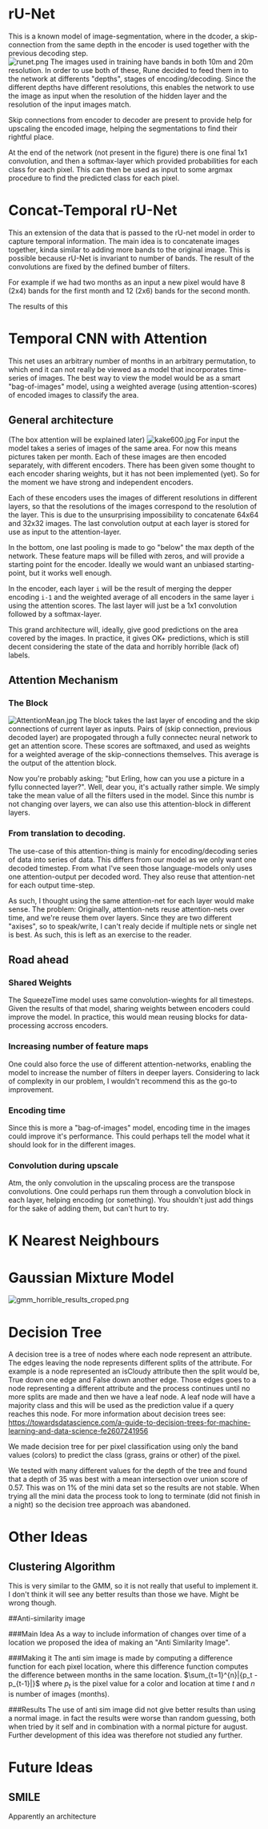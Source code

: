 # rU-Net

This is a known model of image-segmentation, where in the dcoder, a skip-connection from the same depth in the encoder is used together with the previous decoding step.  
![runet.png](./model.png)
The images used in training have bands in both 10m and 20m resolution. In order to use both of these, Rune decided to feed them in to the network at differents "depths", stages of encoding/decoding. Since the different depths have different resolutions, this enables the network to use the image as input when the resolution of the hidden layer and the resolution of the input images match.

Skip connections from encoder to decoder are present to provide help for upscaling the encoded image, helping the segmentations to find their rightful place.

At the end of the network (not present in the figure) there is one final 1x1 convolution, and then a softmax-layer which provided probabilities for each class for each pixel. This can then be used as input to some argmax procedure to find the predicted class for each pixel.

# Concat-Temporal rU-Net

This an extension of the data that is passed to the rU-net model in order to capture temporal information. The main idea is to concatenate images together, kinda similar to adding more bands to the original image. This is possible because rU-Net is invariant to number of bands. The result of the convolutions are fixed by the defined bumber of filters.

For example if we had two months as an input a new pixel would have 8 (2x4) bands for the first month and 12 (2x6) bands for the second month.

The results of this

# Temporal CNN with Attention

This net uses an arbitrary number of months in an arbitrary permutation, to which end it can not really be viewed as a model that incorporates time-series of images. The best way to view the model would be as a smart "bag-of-images" model, using a weighted average (using attention-scores) of encoded images to classify the area.

## General architecture

(The box attention will be explained later)
![kake600.jpg](/.attachments/kake600-0c53e620-6a41-4e08-b5ba-ba196f3062f3.jpg)
For input the model takes a series of images of the same area. For now this means pictures taken per month. Each of these images are then encoded separately, with different encoders. There has been given some thought to each encoder sharing weights, but it has not been implemented (yet). So for the moment we have strong and independent encoders.

Each of these encoders uses the images of different resolutions in different layers, so that the resolutions of the images correspond to the resolution of the layer. This is due to the unsurprising impossibility to concatenate 64x64 and 32x32 images. The last convolution output at each layer is stored for use as input to the attention-layer.

In the bottom, one last pooling is made to go "below" the max depth of the network. These feature maps will be filled with zeros, and will provide a starting point for the encoder. Ideally we would want an unbiased starting-point, but it works well enough.

In the encoder, each layer `i` will be the result of merging the depper encoding `i-1` and the weighted average of all encoders in the same layer `i` using the attention scores. The last layer will just be a 1x1 convolution followed by a softmax-layer.

This grand architecture will, ideally, give good predictions on the area covered by the images. In practice, it gives OK+ predictions, which is still decent considering the state of the data and horribly horrible (lack of) labels.

## Attention Mechanism

### The Block

![AttentionMean.jpg](/.attachments/AttentionMean-355d6b95-5dd2-4f3b-b647-f31465815897.jpg)
The block takes the last layer of encoding and the skip connections of current layer as inputs. Pairs of (skip connection, previous decoded layer) are propogated through a fully connectec neural network to get an attention score. These scores are softmaxed, and used as weights for a weighted average of the skip-connections themselves. This average is the output of the attention block.

Now you're probably asking; "but Erling, how can you use a picture in a fyllu connected layer?". Well, dear you, it's actually rather simple. We simply take the mean value of all the filters used in the model. Since this numbr is not changing over layers, we can also use this attention-block in different layers.

### From translation to decoding.

The use-case of this attention-thing is mainly for encoding/decoding series of data into series of data. This differs from our model as we only want one decoded timestep. From what I've seen those language-models only uses one attention-output per decoded word. They also reuse that attention-net for each output time-step.

As such, I thought using the same attention-net for each layer would make sense. The problem: Originally, attention-nets reuse attention-nets over time, and we're reuse them over layers. Since they are two different "axises", so to speak/write, I can't realy decide if multiple nets or single net is best. As such, this is left as an exercise to the reader.

## Road ahead

### Shared Weights

The SqueezeTime model uses same convolution-wieghts for all timesteps. Given the results of that model, sharing weights between encoders could improve the model. In practice, this would mean reusing blocks for data-processing accross encoders.

### Increasing number of feature maps

One could also force the use of different attention-networks, enabling the model to increase the number of filters in deeper layers. Considering to lack of complexity in our problem, I wouldn't recommend this as the go-to improvement.

### Encoding time

Since this is more a "bag-of-images" model, encoding time in the images could improve it's performance. This could perhaps tell the model what it should look for in the different images.

### Convolution during upscale

Atm, the only convolution in the upscaling process are the transpose convolutions. One could perhaps run them through a convolution block in each layer, helping encoding (or something). You shouldn't just add things for the sake of adding them, but can't hurt to try.

# K Nearest Neighbours

# Gaussian Mixture Model

![gmm_horrible_results_croped.png](/.attachments/gmm_horrible_results_croped-bd715952-ed43-4571-affb-5603374ecdb0.png)

# Decision Tree

A decision tree is a tree of nodes where each node represent an attribute. The edges leaving the node represents different splits of the attribute. For example is a node represented an isCloudy attribute then the split would be, True down one edge and False down another edge. Those edges goes to a node representing a different attribute and the process continues until no more splits are made and then we have a leaf node. A leaf node will have a majority class and this will be used as the prediction value if a query reaches this node. For more information about decision trees see: https://towardsdatascience.com/a-guide-to-decision-trees-for-machine-learning-and-data-science-fe2607241956

We made decision tree for per pixel classification using only the band values (colors) to predict the class (grass, grains or other) of the pixel.

We tested with many different values for the depth of the tree and found that a depth of 35 was best with a mean intersection over union score of 0.57. This was on 1% of the mini data set so the results are not stable. When trying all the mini data the process took to long to terminate (did not finish in a night) so the decision tree approach was abandoned.

# Other Ideas

## Clustering Algorithm

This is very similar to the GMM, so it is not really that useful to implement it. I don't think it will see any better results than those we have. Might be wrong though.

##Anti-similarity image

###Main Idea
As a way to include information of changes over time of a location we proposed the idea of making an "Anti Similarity Image".

###Making it
The anti sim image is made by computing a difference function for each pixel location, where this difference function computes the difference between months in the same location.
$\sum_{t=1}^{n}|{p_t - p_{t-1}|}$ where $p_t$ is the pixel value for a color and location at time $t$ and $n$ is number of images (months).

###Results
The use of anti sim image did not give better results than using a normal image. in fact the results were worse than random guessing, both when tried by it self and in combination with a normal picture for august. Further development of this idea was therefore not studied any further.

# Future Ideas

## SMILE

Apparently an architecture
